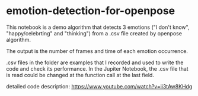 # emotion-detection-for-openpose
This notebook is a demo algorithm that detects 3 emotions ("I don't know", "happy/celebrting" and "thinking") from a .csv file created by openpose algorithm.

The output is the number of frames and time of each emotion occurrence. 

.csv files in the folder are examples that I recorded and used to write the code and check its performance. In the Jupiter Notebook, the .csv file that is read could be changed at the function call at the last field.

detailed code description: https://www.youtube.com/watch?v=ii3tAw8KHdg
